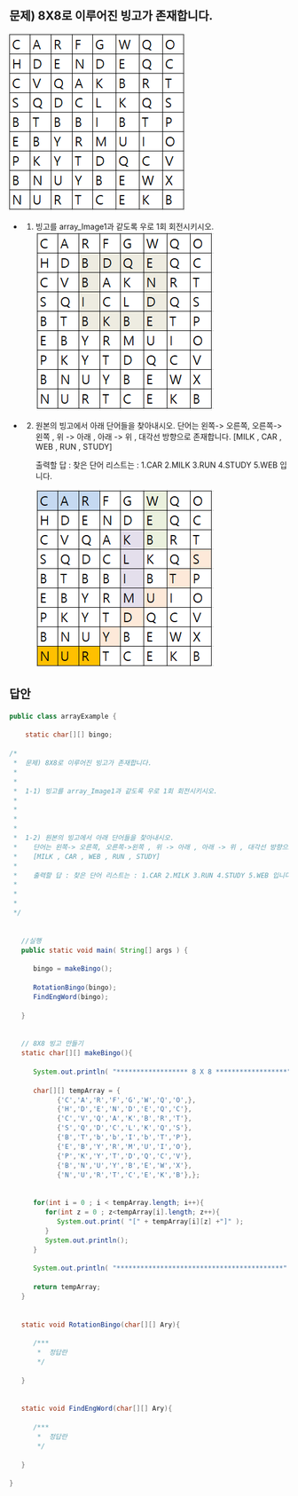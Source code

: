 ## 문제) 8X8로 이루어진 빙고가 존재합니다.
![ex_screenshot](array_Image1.PNG)


* 1) 빙고를 array_Image1과 같도록 우로 1회 회전시키시오.
![ex_screenshot](array_image2.PNG)




*  2) 원본의 빙고에서 아래 단어들을 찾아내시오.
      단어는 왼쪽-> 오른쪽, 오른쪽->왼쪽 , 위 -> 아래 , 아래 -> 위 , 대각선 방향으로 존재합니다. 
      [MILK , CAR , WEB , RUN , STUDY]
    
      출력할 답 : 찾은 단어 리스트는 : 1.CAR 2.MILK 3.RUN 4.STUDY 5.WEB 입니다. 
      
      ![ex_screenshot](array_image3.PNG)


## 답안

```java
public class arrayExample {
   
    static char[][] bingo;

/*
 *  문제) 8X8로 이루어진 빙고가 존재합니다.
 * 
 * 
 *  1-1) 빙고를 array_Image1과 같도록 우로 1회 회전시키시오.
 *  
 *  
 *  
 *  
 *  1-2) 원본의 빙고에서 아래 단어들을 찾아내시오.
 *    단어는 왼쪽-> 오른쪽, 오른쪽->왼쪽 , 위 -> 아래 , 아래 -> 위 , 대각선 방향으로 존재합니다. 
 *    [MILK , CAR , WEB , RUN , STUDY]
 *    
 *    출력할 답 : 찾은 단어 리스트는 : 1.CAR 2.MILK 3.RUN 4.STUDY 5.WEB 입니다. 
 *    
 * 
 * 
 */
    
    
   //실행
   public static void main( String[] args ) {
      
      bingo = makeBingo();
      
      RotationBingo(bingo);
      FindEngWord(bingo);
      
   }
   
   
   // 8X8 빙고 만들기
   static char[][] makeBingo(){
      
      System.out.println( "****************** 8 X 8 ******************" );
      
      char[][] tempArray = {
            {'C','A','R','F','G','W','Q','O',},
            {'H','D','E','N','D','E','Q','C'},
            {'C','V','Q','A','K','B','R','T'},
            {'S','Q','D','C','L','K','Q','S'},
            {'B','T','b','b','I','b','T','P'},
            {'E','B','Y','R','M','U','I','O'},
            {'P','K','Y','T','D','Q','C','V'},
            {'B','N','U','Y','B','E','W','X'},
            {'N','U','R','T','C','E','K','B'},};
      
      
      for(int i = 0 ; i < tempArray.length; i++){
         for(int z = 0 ; z<tempArray[i].length; z++){
            System.out.print( "[" + tempArray[i][z] +"]" );
         }
         System.out.println();
      }
      
      System.out.println( "******************************************" );
      
      return tempArray;
   }
      
   
   static void RotationBingo(char[][] Ary){
      
      /***
       *  정답란 
       */
      
   }
   
   
   static void FindEngWord(char[][] Ary){
      
      /***
       *  정답란 
       */
      
   }

}
```
